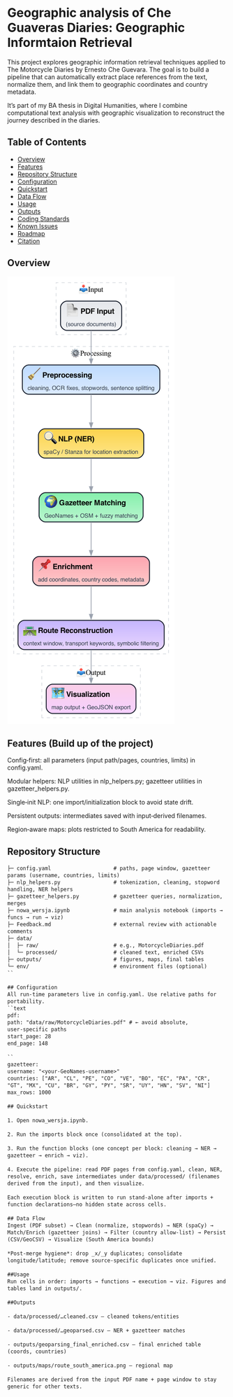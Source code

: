 # Geographic analysis of Che Guaveras Diaries: Geographic Informtaion Retrieval 


This project explores geographic information retrieval techniques applied to The Motorcycle Diaries by Ernesto Che Guevara. The goal is to build a pipeline that can automatically extract place references from the text, normalize them, and link them to geographic coordinates and country metadata.

It’s part of my BA thesis in Digital Humanities, where I combine computational text analysis with geographic visualization to reconstruct the journey described in the diaries.
## Table of Contents
- [Overview](#overview)
- [Features](#features)
- [Repository Structure](#repository-structure)
- [Configuration](#configuration)
- [Quickstart](#quickstart)
- [Data Flow](#data-flow)
- [Usage](#usage)
- [Outputs](#outputs)
- [Coding Standards](#coding-standards)
- [Known Issues](#known-issues)
- [Roadmap](#roadmap--todo)
- [Citation](#citation)

## Overview 
![alt text](https://github.com/alicenanana/idontwanna/blob/main/geo_pipeline_flowchart_pretty_png.png)


## Features (Build up of the project)

Config‑first: all parameters (input path/pages, countries, limits) in config.yaml.

Modular helpers: NLP utilities in nlp_helpers.py; gazetteer utilities in gazetteer_helpers.py.

Single‑init NLP: one import/initialization block to avoid state drift.

Persistent outputs: intermediates saved with input‑derived filenames.

Region‑aware maps: plots restricted to South America for readability.

## Repository Structure
```text
├─ config.yaml                    # paths, page window, gazetteer params (username, countries, limits)
├─ nlp_helpers.py                 # tokenization, cleaning, stopword handling, NER helpers
├─ gazetteer_helpers.py           # gazetteer queries, normalization, merges
├─ nowa_wersja.ipynb              # main analysis notebook (imports → funcs → run → viz)
├─ Feedback.md                    # external review with actionable comments
├─ data/
│  ├─ raw/                        # e.g., MotorcycleDiaries.pdf
│  └─ processed/                  # cleaned text, enriched CSVs
├─ outputs/                       # figures, maps, final tables
└─ env/                           # environment files (optional)
``

## Configuration
All run‑time parameters live in config.yaml. Use relative paths for portability.
``text
pdf:
path: "data/raw/MotorcycleDiaries.pdf" # ← avoid absolute, user‑specific paths
start_page: 28
end_page: 148

``
gazetteer:
username: "<your-GeoNames-username>"
countries: ["AR", "CL", "PE", "CO", "VE", "BO", "EC", "PA", "CR", "GT", "MX", "CU", "BR", "GY", "PY", "SR", "UY", "HN", "SV", "NI"]
max_rows: 1000

## Quickstart

1. Open nowa_wersja.ipynb.

2. Run the imports block once (consolidated at the top).

3. Run the function blocks (one concept per block: cleaning → NER → gazetteer → enrich → viz).

4. Execute the pipeline: read PDF pages from config.yaml, clean, NER, resolve, enrich, save intermediates under data/processed/ (filenames derived from the input), and then visualize.

Each execution block is written to run stand‑alone after imports + function declarations—no hidden state across cells.

## Data Flow
Ingest (PDF subset) → Clean (normalize, stopwords) → NER (spaCy) → Match/Enrich (gazetteer joins) → Filter (country allow‑list) → Persist (CSV/GeoCSV) → Visualize (South America bounds)

*Post‑merge hygiene*: drop _x/_y duplicates; consolidate longitude/latitude; remove source‑specific duplicates once unified.

##Usage
Run cells in order: imports → functions → execution → viz. Figures and tables land in outputs/.

##Outputs

- data/processed/…cleaned.csv — cleaned tokens/entities

- data/processed/…geoparsed.csv — NER + gazetteer matches

- outputs/geoparsing_final_enriched.csv — final enriched table (coords, countries)

- outputs/maps/route_south_america.png — regional map

Filenames are derived from the input PDF name + page window to stay generic for other texts.

